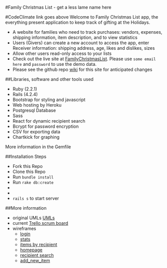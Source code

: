 #Family Christmas List - get a less lame name here

#CodeClimate link goes above
Welcome to Family Christmas List app, the everything present application to keep track of gifting at the Holidays.

- A website for families who need to track purchases: vendors, expenses,
shipping information, item description, and to view statistics
- Users (Givers) can create a new account to access the app, enter
Receiver information: shipping address, age, likes and dislikes, sizes
- Allow other users read-only access to your lists
- Check out the live site at [FamilyChristmasList](https://_____.herokuapp.com).
Please use `some email here` and `password` to use the demo data.
- Please see the github repo [wiki](https://github.com/mmdotz/christmaslists/wiki) for this site for anticipated changes

<!-- photo of front page
![loginpage](/docs/frontpage.png?raw=true "Thriftory") -->

##Libraries, software and other tools used
- Ruby (2.2.1)
- Rails (4.2.4)
- Bootstrap for styling and javascript
- Web hosting by Heroku
- Postgresql Database
- Sass
- React for dynamic recipient search
- Bcrypt for password encryption
- CSV for exporting data
- Chartkick for graphing

More information in the Gemfile

##Installation Steps
- Fork this Repo
- Clone this Repo
- Run `bundle install`
- Run `rake db:create`
-
-
- `rails s` to start server

##More information
- original UMLs [UMLs](/docs/UMLchristmaslists.pdf)
- current [Trello scrum board](https://trello.com/______)
- wireframes
	- [login](/docs/login.png)
	- [stats](/docs/stats.png)
   - [items by recipient](/docs/items_by_recipient.png)
   - [homepage](/docs/home.png)
   - [recipient search](/docs/search_recipients.png)
   - [add_new_item](/docs/add_item.png)
